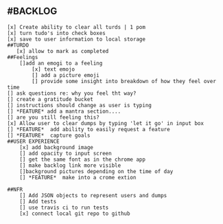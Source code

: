 #BACKLOG
-------
    [x] Create ability to clear all turds | 1 pom
    [x] turn tudo's into check boxes
    [x] save to user information to local storage    
    ##TURDO
       [x] allow to mark as completed
    ##Feelings
        []add an emogi to a feeling
            [x] text emojo
            [] add a picture emoji
            [] provide some insight into breakdown of how they feel over time
    [] ask questions re: why you feel tht way?
    [] create a gratitude bucket
    [] instructions should change as user is typing
    [] *FEATURE* add a mantra section....
    [] are you still feeling this? 
    [x] Allow user to clear dumps by typing 'let it go' in input box
    [] *FEATURE*  add ability to easily request a feature
    [] *FEATURE*  capture goals
    ##USER EXPERIENCE
        [x] add background image
        [] add opacity to input screen
        [] get the same font as in the chrome app
        [] make backlog link more visible
        []background pictures depending on the time of day
        [] *FEATURE*  make into a crome extion

    ##NFR
        [] Add JSON objects to represent users and dumps
        [] Add tests
        [] use travis ci to run tests
        [x] connect local git repo to github